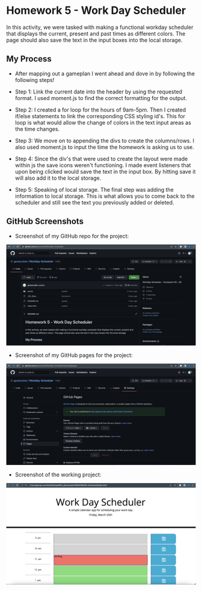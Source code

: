 # Homework 5 - Work Day Scheduler 

In this activity, we were tasked with making a functional workday scheduler that displays the current, present and past times as different colors. The page should also save the text in the input boxes into the local storage. 

## My Process

* After mapping out a gameplan I went ahead and dove in by following the following steps! 

* Step 1: Link the current date into the header by using the requested format. I used moment.js to find the correct formatting for the output. 

* Step 2: I created a for loop for the hours of 9am-5pm. Then I created if/else statements to link the corresponding CSS styling id's. This for loop is what would allow the change of colors in the text input areas as the time changes. 

* Step 3: We move on to appending the divs to create the columns/rows. I also used moment.js to input the time the homework is asking us to use. 

* Step 4: Since the div's that were used to create the layout were made within js the save icons weren't functioning. I made event listeners that upon being clicked would save the text in the input box. By hitting save it will also add it to the local storage. 

* Step 5: Speaking of local storage. The final step was adding the information to local storage. This is what allows you to come back to the scheduler and still see the text you previously added or deleted. 

## GitHub Screenshots  

* Screenshot of my GitHub repo for the project:

![img](./assets/HW5-Repo.png)

* Screenshot of my GitHub pages for the project:

![img](./assets/HW5-Pages.png)

* Screenshot of the working project: 

![img](./assets/HW5-Working-Page.png)
